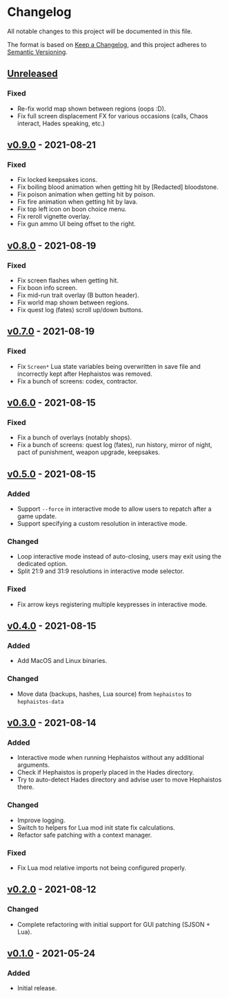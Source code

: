# Changelog

All notable changes to this project will be documented in this file.

The format is based on [Keep a Changelog](https://keepachangelog.com/en/1.0.0/),
and this project adheres to [Semantic Versioning](https://semver.org/spec/v2.0.0.html).

## [Unreleased]

### Fixed

-   Re-fix world map shown between regions (oops :D).
-   Fix full screen displacement FX for various occasions (calls, Chaos interact, Hades speaking, etc.)

## [v0.9.0] - 2021-08-21

### Fixed

-   Fix locked keepsakes icons.
-   Fix boiling blood animation when getting hit by [Redacted] bloodstone.
-   Fix poison animation when getting hit by poison.
-   Fix fire animation when getting hit by lava.
-   Fix top left icon on boon choice menu.
-   Fix reroll vignette overlay.
-   Fix gun ammo UI being offset to the right.

## [v0.8.0] - 2021-08-19

### Fixed

-   Fix screen flashes when getting hit.
-   Fix boon info screen.
-   Fix mid-run trait overlay (B button header).
-   Fix world map shown between regions.
-   Fix quest log (fates) scroll up/down buttons.

## [v0.7.0] - 2021-08-19

### Fixed

-   Fix `Screen*` Lua state variables being overwritten in save file and incorrectly kept after Hephaistos was removed.
-   Fix a bunch of screens: codex, contractor.

## [v0.6.0] - 2021-08-15

### Fixed

-   Fix a bunch of overlays (notably shops).
-   Fix a bunch of screens: quest log (fates), run history, mirror of night, pact of punishment, weapon upgrade, keepsakes.

## [v0.5.0] - 2021-08-15

### Added

-   Support `--force` in interactive mode to allow users to repatch after a game update.
-   Support specifying a custom resolution in interactive mode.

### Changed

-   Loop interactive mode instead of auto-closing, users may exit using the dedicated option.
-   Split 21:9 and 31:9 resolutions in interactive mode selector.

### Fixed

-   Fix arrow keys registering multiple keypresses in interactive mode.

## [v0.4.0] - 2021-08-15

### Added

-   Add MacOS and Linux binaries.

### Changed

-   Move data (backups, hashes, Lua source) from `hephaistos` to `hephaistos-data`

## [v0.3.0] - 2021-08-14

### Added

-   Interactive mode when running Hephaistos without any additional arguments.
-   Check if Hephaistos is properly placed in the Hades directory.
-   Try to auto-detect Hades directory and advise user to move Hephaistos there.

### Changed

-   Improve logging.
-   Switch to helpers for Lua mod init state fix calculations.
-   Refactor safe patching with a context manager.

### Fixed

-   Fix Lua mod relative imports not being configured properly.

## [v0.2.0] - 2021-08-12

### Changed

-   Complete refactoring with initial support for GUI patching (SJSON + Lua).

## [v0.1.0] - 2021-05-24

### Added

-   Initial release.

[Unreleased]: https://github.com/nbusseneau/hephaistos/compare/v0.9.0...HEAD

[v0.9.0]: https://github.com/nbusseneau/hephaistos/compare/v0.8.0...v0.9.0

[v0.8.0]: https://github.com/nbusseneau/hephaistos/compare/v0.7.0...v0.8.0

[v0.7.0]: https://github.com/nbusseneau/hephaistos/compare/v0.6.0...v0.7.0

[v0.6.0]: https://github.com/nbusseneau/hephaistos/compare/v0.5.0...v0.6.0

[v0.5.0]: https://github.com/nbusseneau/hephaistos/compare/v0.4.0...v0.5.0

[v0.4.0]: https://github.com/nbusseneau/hephaistos/compare/v0.3.0...v0.4.0

[v0.3.0]: https://github.com/nbusseneau/hephaistos/compare/v0.2.0...v0.3.0

[v0.2.0]: https://github.com/nbusseneau/hephaistos/compare/v0.1.0...v0.2.0

[v0.1.0]: https://github.com/nbusseneau/hephaistos/compare/26a8fd00a6db8e1d513879569f70b6ea51a9e0c6...v0.1.0
